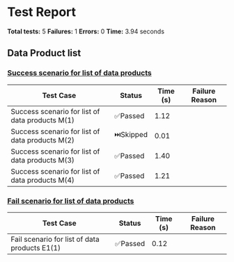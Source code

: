 # Test Report

**Total tests:** 5
**Failures:** 1
**Errors:** 0
**Time:** 3.94 seconds

## Data Product list


### [Success scenario for list of data products](https://github.com/BrobridgeOrg/gravity-cli-tests/tree/main/data_product_list_test/data_product_list_test.feature#L9)

| Test Case | Status | Time (s) | Failure Reason |
|-----------|--------|----------|----------------|
| Success scenario for list of data products M(1)  | ✅Passed | 1.12 |  |
| Success scenario for list of data products M(2)  | ⏭️Skipped | 0.01 |  |
| Success scenario for list of data products M(3)  | ✅Passed | 1.40 |  |
| Success scenario for list of data products M(4)  | ✅Passed | 1.21 |  |

### [Fail scenario for list of data products](https://github.com/BrobridgeOrg/gravity-cli-tests/tree/main/data_product_list_test/data_product_list_test.feature#L25)

| Test Case | Status | Time (s) | Failure Reason |
|-----------|--------|----------|----------------|
| Fail scenario for list of data products E1(1)  | ✅Passed | 0.12 |  |

